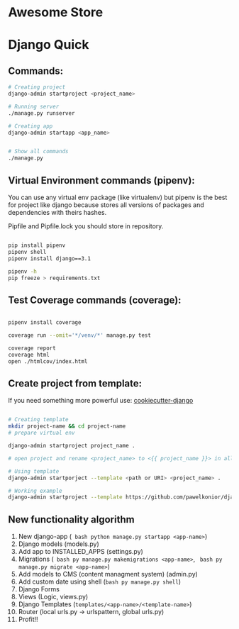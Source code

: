 # Awesome Store 
# Django Quick


## Commands:

```bash
# Creating project
django-admin startproject <project_name>

# Running server
./manage.py runserver

# Creating app
django-admin startapp <app_name>


# Show all commands
./manage.py

```

## Virtual Environment commands (pipenv):

You can use any virtual env package (like virtualenv) but pipenv is the best for project like django because stores all versions of packages and dependencies with theirs hashes.

Pipfile and Pipfile.lock you should store in repository.
```bash

pip install pipenv
pipenv shell
pipenv install django==3.1

pipenv -h
pip freeze > requirements.txt

```

## Test Coverage commands (coverage):

```bash

pipenv install coverage

coverage run --omit='*/venv/*' manage.py test

coverage report
coverage html
open ./htmlcov/index.html

```

## Create project from template:

If you need something more powerful use:
[cookiecutter-django](https://github.com/pydanny/cookiecutter-django)

```bash

# Creating template
mkdir project-name && cd project-name
# prepare virtual env

django-admin startproject project_name .

# open project and rename <project_name> to <{{ project_name }}> in all files

# Using template
django-admin startporject --template <path or URI> <project_name> .

# Working example
django-admin startproject --template https://github.com/pawelkonior/django_template/archive/master.zip new_latest_proj .

```

## New functionality algorithm

1. New django-app (``` bash python manage.py startapp <app-name>```)
2. Django models (models.py)
3. Add app to INSTALLED_APPS (settings.py)
4. Migrations (``` bash py manage.py makemigrations <app-name>```, ``` bash py manage.py migrate <app-name>```)
5. Add models to CMS (content managment system) (admin.py)
6. Add custom date using shell (```bash py manage.py shell```)
7. Django Forms
8. Views (Logic, views.py)
9. Django Templates (```templates/<app-name>/<template-name>```)
10. Router (local urls.py -> urlspattern, global urls.py)
11. Profit!!